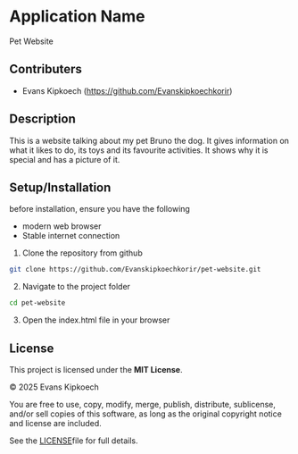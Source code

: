 # Application Name
Pet Website

## Contributers
- Evans Kipkoech (https://github.com/Evanskipkoechkorir)

## Description
This is a website talking about my pet Bruno the dog. It gives information on what it likes to do, its toys and its favourite activities.
It shows why it is special and has a picture of it.

## Setup/Installation
before installation, ensure you have the following
- modern web browser
- Stable internet connection

 1. Clone the repository from github
 ```bash
 git clone https://github.com/Evanskipkoechkorir/pet-website.git
 ```
 2. Navigate to the project folder
 ```bash
 cd pet-website
 ```
 3. Open the index.html file in your browser

 ## License

This project is licensed under the **MIT License**.  

© 2025 Evans Kipkoech  

You are free to use, copy, modify, merge, publish, distribute, sublicense, and/or sell copies of this software, 
as long as the original copyright notice and license are included.

See the [LICENSE](https://github.com/Evanskipkoechkorir/my-pet-website/blob/master/LICENSE)file for full details.